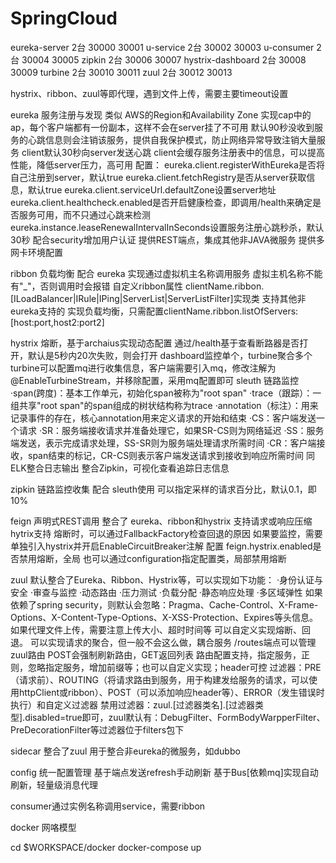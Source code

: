 # SpringCloud

eureka-server 
    2台 30000  30001
u-service
    2台  30002 30003
u-consumer
    2台  30004 30005
zipkin
    2台 30006 30007
hystrix-dashboard
    2台 30008 30009
turbine
    2台 30010 30011
zuul
    2台 30012 30013

hystrix、ribbon、zuul等即代理，遇到文件上传，需要主要timeout设置

eureka
    服务注册与发现 类似 AWS的Region和Availability Zone
    实现cap中的ap，每个客户端都有一份副本，这样不会在server挂了不可用
    默认90秒没收到服务的心跳信息则会注销该服务，提供自我保护模式，防止网络异常导致注销大量服务
    client默认30秒向server发送心跳
    client会缓存服务注册表中的信息，可以提高性能，降低server压力，高可用
    配置：
        eureka.client.registerWithEureka是否将自己注册到server，默认true
        eureka.client.fetchRegistry是否从server获取信息，默认true
        eureka.client.serviceUrl.defaultZone设置server地址
        eureka.client.healthcheck.enabled是否开启健康检查，即调用/health来确定是否服务可用，而不只通过心跳来检测
        eureka.instance.leaseRenewalIntervalInSeconds设置服务注册心跳秒杀，默认30秒
    配合security增加用户认证
    提供REST端点，集成其他非JAVA微服务
    提供多网卡环境配置
    
ribbon
    负载均衡 配合 eureka 实现通过虚拟机主名称调用服务
    虚拟主机名称不能有"_"，否则调用时会报错
    自定义ribbon属性 clientName.ribbon.[ILoadBalancer|IRule|IPing|ServerList|ServerListFilter]实现类
    支持其他非eureka支持的 实现负载均衡，只需配置clientName.ribbon.listOfServers:[host:port,host2:port2]
    
hystrix
    熔断，基于archaius实现动态配置 
    通过/health基于查看断路器是否打开，默认是5秒内20次失败，则会打开
    dashboard监控单个，turbine聚合多个
    turbine可以配置mq进行收集信息，客户端需要引入mq，修改注解为@EnableTurbineStream，并移除配置，采用mq配置即可
sleuth
    链路监控
    ·span(跨度)：基本工作单元，初始化span被称为"root span"
    ·trace（跟踪）：一组共享"root span"的span组成的树状结构称为trace
    ·annotation（标注）：用来记录事件的存在，核心annotation用来定义请求的开始和结束
        ·CS：客户端发送一个请求
        ·SR：服务端接收请求并准备处理它，如果SR-CS则为网络延迟
        ·SS：服务端发送，表示完成请求处理，SS-SR则为服务端处理请求所需时间
        ·CR：客户端接收，span结束的标记，CR-CS则表示客户端发送请求到接收到响应所需时间
    同ELK整合日志输出
    整合Zipkin，可视化查看追踪日志信息
    
zipkin
    链路监控收集 配合 sleuth使用
    可以指定采样的请求百分比，默认0.1，即10%
    
feign
    声明式REST调用 整合了 eureka、ribbon和hystrix
    支持请求或响应压缩
    hytrix支持
        熔断时，可以通过FallbackFactory检查回退的原因
        如果要监控，需要单独引入hystrix并开启EnableCircuitBreaker注解
        配置
            feign.hystrix.enabled是否禁用熔断，全局 也可以通过configuration指定配置类，局部禁用熔断

zuul
   默认整合了Eureka、Ribbon、Hystrix等，可以实现如下功能：
     ·身份认证与安全
     ·审查与监控
     ·动态路由
     ·压力测试
     ·负载分配
     ·静态响应处理
     ·多区域弹性
   如果依赖了spring security，则默认会忽略：Pragma、Cache-Control、X-Frame-Options、X-Content-Type-Options、X-XSS-Protection、Expires等头信息。
   如果代理文件上传，需要注意上传大小、超时时间等
   可以自定义实现熔断、回退。
   可以实现请求的聚合，但一般不会这么做，耦合服务
   /routes端点可以管理zuul路由 POST会强制刷新路由，GET返回列表
   路由配置支持，指定服务，正则，忽略指定服务，增加前缀等；也可以自定义实现；header可控
   过滤器：PRE（请求前）、ROUTING（将请求路由到服务，用于构建发给服务的请求，可以使用httpClient或ribbon）、POST（可以添加响应header等）、ERROR（发生错误时执行）和自定义过滤器
   禁用过滤器：zuul.[过滤器类名].[过滤器类型].disabled=true即可，zuul默认有：DebugFilter、FormBodyWarpperFilter、PreDecorationFilter等过滤器位于filters包下

sidecar
    整合了zuul
    用于整合非eureka的微服务，如dubbo

config
    统一配置管理
    基于端点发送refresh手动刷新
    基于Bus[依赖mq]实现自动刷新，轻量级消息代理
    
    
   
   

consumer通过实例名称调用service，需要ribbon

docker 网咯模型


cd $WORKSPACE/docker
docker-compose up
